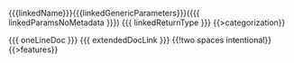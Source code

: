 {{{linkedName}}}{{{linkedGenericParameters}}}({{{ linkedParamsNoMetadata }}}) {{{ linkedReturnType }}}
{{>categorization}}

{{{ oneLineDoc }}} {{{ extendedDocLink }}}  {{!two spaces intentional}}
{{>features}}
